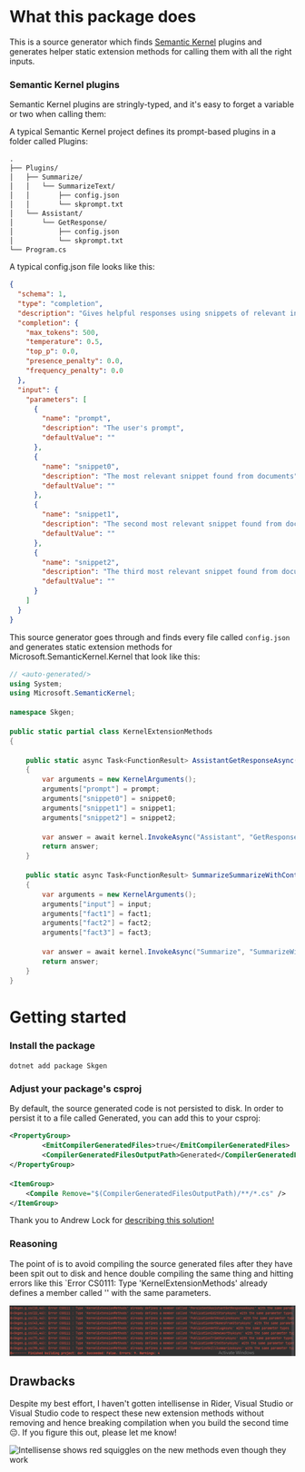 # What this package does
This is a source generator which finds [Semantic Kernel](https://github.com/microsoft/semantic-kernel) plugins and generates helper static extension methods for calling them with all the right inputs.

### Semantic Kernel plugins
Semantic Kernel plugins are stringly-typed, and it's easy to forget a variable or two when calling them:

A typical Semantic Kernel project defines its prompt-based plugins in a folder called Plugins:
```
.
├── Plugins/
│   ├── Summarize/
│   │   └── SummarizeText/
│   │       ├── config.json
│   │       └── skprompt.txt
│   └── Assistant/
│       └── GetResponse/
│           ├── config.json
│           └── skprompt.txt
└── Program.cs
```

A typical config.json file looks like this:
```json
{
  "schema": 1,
  "type": "completion",
  "description": "Gives helpful responses using snippets of relevant information",
  "completion": {
    "max_tokens": 500,
    "temperature": 0.5,
    "top_p": 0.0,
    "presence_penalty": 0.0,
    "frequency_penalty": 0.0
  },
  "input": {
    "parameters": [
      {
        "name": "prompt",
        "description": "The user's prompt",
        "defaultValue": ""
      },
      {
        "name": "snippet0",
        "description": "The most relevant snippet found from documents",
        "defaultValue": ""
      },
      {
        "name": "snippet1",
        "description": "The second most relevant snippet found from documents",
        "defaultValue": ""
      },
      {
        "name": "snippet2",
        "description": "The third most relevant snippet found from documents",
        "defaultValue": ""
      }
    ]
  }
}
```

This source generator goes through and finds every file called `config.json` and generates static extension methods for Microsoft.SemanticKernel.Kernel that look like this:
```csharp
// <auto-generated/>
using System;
using Microsoft.SemanticKernel;

namespace Skgen;

public static partial class KernelExtensionMethods
{
    
    public static async Task<FunctionResult> AssistantGetResponseAsync(this Kernel kernel, string prompt = "", string snippet0 = "", string snippet1 = "", string snippet2 = "", CancellationToken cancellationToken = default(CancellationToken))
    {
        var arguments = new KernelArguments();
        arguments["prompt"] = prompt;
		arguments["snippet0"] = snippet0;
		arguments["snippet1"] = snippet1;
		arguments["snippet2"] = snippet2;
    
        var answer = await kernel.InvokeAsync("Assistant", "GetResponse", arguments, cancellationToken);
        return answer;
    }

    public static async Task<FunctionResult> SummarizeSummarizeWithContextAsync(this Kernel kernel, string input = "", string fact1 = "", string fact2 = "", string fact3 = "", CancellationToken cancellationToken = default(CancellationToken))
    {
        var arguments = new KernelArguments();
        arguments["input"] = input;
		arguments["fact1"] = fact1;
		arguments["fact2"] = fact2;
		arguments["fact3"] = fact3;
    
        var answer = await kernel.InvokeAsync("Summarize", "SummarizeWithContext", arguments, cancellationToken);
        return answer;
    }
}

```

# Getting started
### Install the package 
`dotnet add package Skgen`

### Adjust your package's csproj
By default, the source generated code is not persisted to disk. In order to persist it to a file called Generated, you can add this to your csproj:

```xml
<PropertyGroup>
        <EmitCompilerGeneratedFiles>true</EmitCompilerGeneratedFiles>
        <CompilerGeneratedFilesOutputPath>Generated</CompilerGeneratedFilesOutputPath>
</PropertyGroup>

<ItemGroup>
    <Compile Remove="$(CompilerGeneratedFilesOutputPath)/**/*.cs" />
</ItemGroup>
```
Thank you to Andrew Lock for [describing this solution!](https://andrewlock.net/creating-a-source-generator-part-6-saving-source-generator-output-in-source-control/)

### Reasoning
The point of <Compile Remove="$(CompilerGeneratedFilesOutputPath)/**/*.cs" /> is to avoid compiling the source generated files after they have been spit out to disk and hence double compiling the same thing and hitting errors like this `Error CS0111: Type 'KernelExtensionMethods' already defines a member called '' with the same parameters.

![Error CS0111: Type 'KernelExtensionMethods' already defines a member called '' with the same parameters](./readme/image.png)

## Drawbacks
Despite my best effort, I haven't gotten intellisense in Rider, Visual Studio or Visual Studio code to respect these new extension methods without removing <Compile Remove="$(CompilerGeneratedFilesOutputPath)/**/*.cs" /> and hence breaking compilation when you build the second time😔. If you figure this out, please let me know!

![Intellisense shows red squiggles on the new methods even though they work](./readme/brokenintellisense.pngimage.png)


